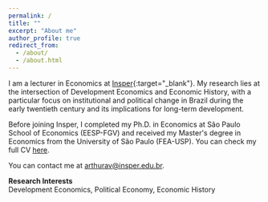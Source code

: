 ```yaml
---
permalink: /
title: ""
excerpt: "About me"
author_profile: true
redirect_from: 
  - /about/
  - /about.html
---
```


I am a lecturer in Economics at [Insper](https://www.insper.edu.br){:target="_blank"}. My research lies at the intersection of Development Economics and Economic History, with a particular focus on institutional and political change in Brazil during the early twentieth century and its implications for long-term development.

Before joining Insper, I completed my Ph.D. in Economics at São Paulo School of Economics (EESP-FGV) and received my Master's degree in Economics from the University of São Paulo (FEA-USP). You can check my full CV [here](/files/cv_arthurviaro.pdf). 

You can contact me at <arthurav@insper.edu.br>.

**Research Interests**<br>
Development Economics, Political Economy, Economic History

<!---
Site-wide configuration
------
The main configuration file for the site is in the base directory in [_config.yml](https://github.com/academicpages/academicpages.github.io/blob/master/_config.yml), which defines the content in the sidebars and other site-wide features. You will need to replace the default variables with ones about yourself and your site's github repository. The configuration file for the top menu is in [_data/navigation.yml](https://github.com/academicpages/academicpages.github.io/blob/master/_data/navigation.yml). For example, if you don't have a portfolio or blog posts, you can remove those items from that navigation.yml file to remove them from the header. 


How to edit your site's GitHub repository
------
Many people use a git client to create files on their local computer and then push them to GitHub's servers. If you are not familiar with git, you can directly edit # these configuration and markdown files directly in the github.com interface. Navigate to a file (like [this one](https://github.com/academicpages/academicpages.github.io/blob/master/_talks/2012-03-01-talk-1.md) and click the pencil icon in the top right of the content preview (to the right of the "Raw | Blame | History" buttons). # You can delete a file by clicking the trashcan icon to the right of the pencil icon. You can also create new files or upload files by navigating to a directory and # clicking the "Create new file" or "Upload files" buttons. 

Example: editing a markdown file for a talk
![Editing a markdown file for a talk](/images/editing-talk.png)
--->

